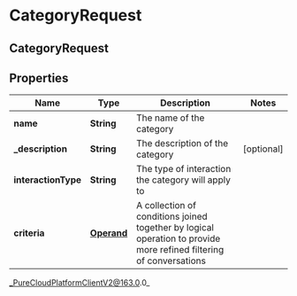 # CategoryRequest

## CategoryRequest

## Properties

|Name | Type | Description | Notes|
|------------ | ------------- | ------------- | -------------|
| **name** | **String** | The name of the category | |
| **_description** | **String** | The description of the category | [optional] |
| **interactionType** | **String** | The type of interaction the category will apply to | |
| **criteria** | [**Operand**](Operand) | A collection of conditions joined together by logical operation to provide more refined filtering of conversations | |



_PureCloudPlatformClientV2@163.0.0_
